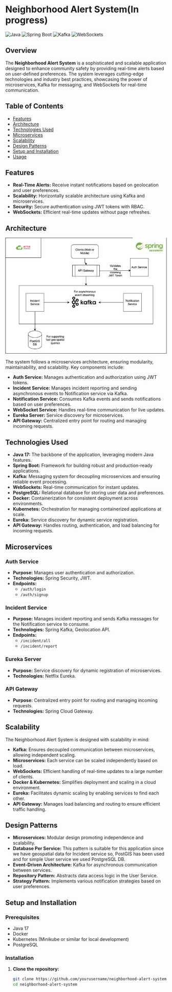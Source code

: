 # Neighborhood Alert System(In progress)

![Java](https://img.shields.io/badge/Java-ED8B00?style=for-the-badge&logo=java&logoColor=white)
![Spring Boot](https://img.shields.io/badge/Spring%20Boot-6DB33F?style=for-the-badge&logo=spring-boot&logoColor=white)
![Kafka](https://img.shields.io/badge/Kafka-231F20?style=for-the-badge&logo=apache-kafka&logoColor=white)
![WebSockets](https://img.shields.io/badge/WebSockets-35495E?style=for-the-badge&logo=websocket&logoColor=white)

## Overview

The **Neighborhood Alert System** is a sophisticated and scalable application designed to enhance community safety by providing real-time alerts based on user-defined preferences. The system leverages cutting-edge technologies and industry best practices, showcasing the power of microservices, Kafka for messaging, and WebSockets for real-time communication.

## Table of Contents

- [Features](#features)
- [Architecture](#architecture)
- [Technologies Used](#technologies-used)
- [Microservices](#microservices)
- [Scalability](#scalability)
- [Design Patterns](#design-patterns)
- [Setup and Installation](#setup-and-installation)
- [Usage](#usage)

## Features

- **Real-Time Alerts:** Receive instant notifications based on geolocation and user preferences.
- **Scalability:** Horizontally scalable architecture using Kafka and microservices.
- **Security:** Secure authentication using JWT tokens with RBAC.
- **WebSockets:** Efficient real-time updates without page refreshes.

## Architecture

![Architecture Diagram](neighborhood-architecture.drawio.png)

The system follows a microservices architecture, ensuring modularity, maintainability, and scalability. Key components include:

- **Auth Service:** Manages authentication and authorization using JWT tokens.
- **Incident Service:** Manages incident reporting and sending asynchronous events to Notification service via Kafka.
- **Notification Service:** Consumes Kafka events and sends notifications based on user preferences.
- **WebSocket Service:** Handles real-time communication for live updates.
- **Eureka Server:** Service discovery for microservices.
- **API Gateway:** Centralized entry point for routing and managing incoming requests.

## Technologies Used

- **Java 17:** The backbone of the application, leveraging modern Java features.
- **Spring Boot:** Framework for building robust and production-ready applications.
- **Kafka:** Messaging system for decoupling microservices and ensuring reliable event processing.
- **WebSockets:** Real-time communication for instant updates.
- **PostgreSQL:** Relational database for storing user data and preferences.
- **Docker:** Containerization for consistent deployment across environments.
- **Kubernetes:** Orchestration for managing containerized applications at scale.
- **Eureka:** Service discovery for dynamic service registration.
- **API Gateway:** Handles routing, authentication, and load balancing for incoming requests.

## Microservices

### Auth Service

- **Purpose:** Manages user authentication and authorization.
- **Technologies:** Spring Security, JWT.
- **Endpoints:**
  - `/auth/login`
  - `/auth/signup`

### Incident Service

- **Purpose:** Manages incident reporting and sends Kafka messages for the Notification service to consume.
- **Technologies:** Spring Kafka, Geolocation API.
- **Endpoints:**
  - `/incident/all`
  - `/incident/report`

### Eureka Server

- **Purpose:** Service discovery for dynamic registration of microservices.
- **Technologies:** Netflix Eureka.

### API Gateway

- **Purpose:** Centralized entry point for routing and managing incoming requests.
- **Technologies:** Spring Cloud Gateway.

## Scalability

The Neighborhood Alert System is designed with scalability in mind:

- **Kafka:** Ensures decoupled communication between microservices, allowing independent scaling.
- **Microservices:** Each service can be scaled independently based on load.
- **WebSockets:** Efficient handling of real-time updates to a large number of clients.
- **Docker & Kubernetes:** Simplifies deployment and scaling in a cloud environment.
- **Eureka:** Facilitates dynamic scaling by enabling services to find each other.
- **API Gateway:** Manages load balancing and routing to ensure efficient traffic handling.

## Design Patterns

- **Microservices:** Modular design promoting independence and scalability.
- **Database Per Service:** This pattern is suitable for this application since we have geospatial data for Incident service so, PostGIS has been used and for simple User service we used PostgreSQL DB.
- **Event-Driven Architecture:** Kafka for asynchronous communication between services.
- **Repository Pattern:** Abstracts data access logic in the User Service.
- **Strategy Pattern:** Implements various notification strategies based on user preferences.

## Setup and Installation

### Prerequisites

- Java 17
- Docker
- Kubernetes (Minikube or similar for local development)
- PostgreSQL

### Installation

1. **Clone the repository:**
   ```bash
   git clone https://github.com/yourusername/neighborhood-alert-system.git
   cd neighborhood-alert-system
